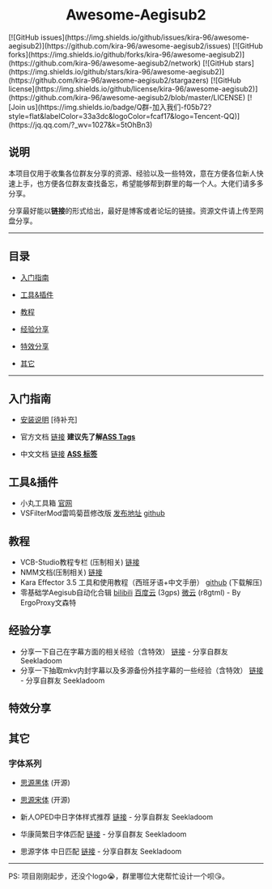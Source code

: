 <h1 align=center>Awesome-Aegisub2</h1>  
[![GitHub issues](https://img.shields.io/github/issues/kira-96/awesome-aegisub2)](https://github.com/kira-96/awesome-aegisub2/issues)
[![GitHub forks](https://img.shields.io/github/forks/kira-96/awesome-aegisub2)](https://github.com/kira-96/awesome-aegisub2/network)
[![GitHub stars](https://img.shields.io/github/stars/kira-96/awesome-aegisub2)](https://github.com/kira-96/awesome-aegisub2/stargazers)
[![GitHub license](https://img.shields.io/github/license/kira-96/awesome-aegisub2)](https://github.com/kira-96/awesome-aegisub2/blob/master/LICENSE)
[![Join us](https://img.shields.io/badge/Q群-加入我们-f05b72?style=flat&labelColor=33a3dc&logoColor=fcaf17&logo=Tencent-QQ)](https://jq.qq.com/?_wv=1027&k=5tOhBn3)

## 说明

本项目仅用于收集各位群友分享的资源、经验以及一些特效，意在方便各位新人快速上手，也方便各位群友查找备忘，希望能够帮到群里的每一个人。大佬们请多多分享。

分享最好能以**链接**的形式给出，最好是博客或者论坛的链接。资源文件请上传至网盘分享。

---

## 目录

* [入门指南](#入门指南)

* [工具&插件](#工具&插件)

* [教程](#教程)

* [经验分享](#经验分享)

* [特效分享](#特效分享)

* [其它](#其它)

---

## 入门指南

* [安装说明](docs/installation.md) [待补充]

* 官方文档 [链接](http://docs.aegisub.org/3.2/Main_Page/) **建议先了解[ASS Tags](http://docs.aegisub.org/3.2/ASS_Tags/)**

* 中文文档 [链接](https://aegi.vmoe.info/docs/3.2/Main_Page/) **[ASS 标签](https://aegi.vmoe.info/docs/3.2/ASS_Tags/)**

## 工具&插件

* 小丸工具箱 [官网](https://maruko.appinn.me/)
* VSFilterMod雷鸣菊苣修改版 [发布地址](https://nmm-hd.org/newbbs/viewtopic.php?f=17&t=1989) [github](https://github.com/sorayuki/VSFilterMod/)

## 教程

* VCB-Studio教程专栏 (压制相关) [链接](https://vcb-s.nmm-hd.org/)
* NMM文档(压制相关) [链接](https://nmm-hd.org/doc/)
* Kara Effector 3.5 工具和使用教程（西班牙语+中文手册） [github](https://github.com/mxfuture/Kara-Effector-3.5)  (下载解压)
* 零基础学Aegisub自动化合辑 [bilibili](https://www.bilibili.com/video/av65337916) [百度云](https://pan.baidu.com/s/1_hP8lYZ5_B36FX2vpDRCog) (3gps) [微云](https://share.weiyun.com/5DYZNrA) (r8gtml) - By ErgoProxy文森特

## 经验分享

- 分享一下自己在字幕方面的相关经验（含特效） [链接](http://bbs.vcb-s.com/forum.php?mod=viewthread&tid=4170)  - 分享自群友 Seekladoom
- 分享一下抽取mkv内封字幕以及多源备份外挂字幕的一些经验（含特效） [链接](http://bbs.vcb-s.com/forum.php?mod=viewthread&tid=4547)  - 分享自群友 Seekladoom

## 特效分享

## 其它

### 字体系列

* [思源黑体](https://github.com/adobe-fonts/source-han-sans) (开源)

* [思源宋体](https://github.com/adobe-fonts/source-han-serif) (开源)

* 新人OPED中日字体样式推荐 [链接](http://www.tcax.org/forum.php?mod=viewthread&tid=1948)  - 分享自群友 Seekladoom

* 华康简繁日字体匹配 [链接](https://subhd.tv/ar0/495060)  - 分享自群友 Seekladoom

* 思源字体 中日匹配 [链接](https://github.com/Seekladoom/Source-Han-Japanese-Chinese-Fonts-adaptation)   - 分享自群友 Seekladoom

---

PS: 项目刚刚起步，还没个logo:sob:，群里哪位大佬帮忙设计一个呗:kissing_heart:。



